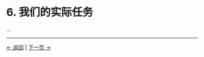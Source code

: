 # 6. 我们的实际任务

...

---
<div class="navigation-links">
<a href="05_我们为何是有意识的存在.md" class="nav-link prev-link">← 返回</a> | <a href="07_展望与伦理影响.md" class="nav-link next-link">下一页 →</a>
</div>
